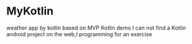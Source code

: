 # MyKotlin
weather app by kotlin 
based on MVP
Kotlin demo
I can not find  a Kotlin android project on the web,I programming for an exercise

